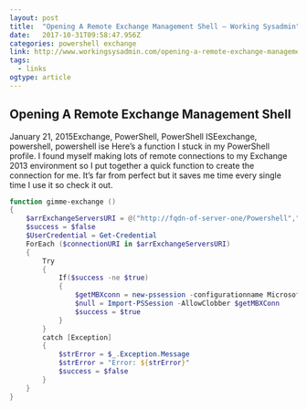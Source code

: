 ```yaml
---
layout: post 
title:  "Opening A Remote Exchange Management Shell – Working Sysadmin" 
date:   2017-10-31T09:58:47.956Z 
categories: powershell exchange
link: http://www.workingsysadmin.com/opening-a-remote-exchange-management-shell/ 
tags:
  - links
ogtype: article 
---
```


## Opening A Remote Exchange Management Shell
January 21, 2015Exchange, PowerShell, PowerShell ISEexchange, powershell, powershell ise
Here’s a function I stuck in my PowerShell profile. I found myself making lots of remote connections to my Exchange 2013 environment so I put together a quick function to create the connection for me. It’s far from perfect but it saves me time every single time I use it so check it out.
````powershell
function gimme-exchange ()
{
    $arrExchangeServersURI = @("http://fqdn-of-server-one/Powershell","http://fqdn-of-server-two/Powershell")
    $success = $false
    $UserCredential = Get-Credential
    ForEach ($connectionURI in $arrExchangeServersURI)
    {
        Try
        {
            If($success -ne $true)
            {
                $getMBXconn = new-pssession -configurationname Microsoft.Exchange -connectionuri $connectionURI -Authentication Kerberos -Credential $UserCredential
                $null = Import-PSSession -AllowClobber $getMBXConn
                $success = $true
            }
        }
        catch [Exception]
        {
            $strError = $_.Exception.Message
            $strError = "Error: ${strError}"
            $success = $false
        }
    }
}
````